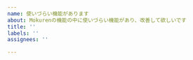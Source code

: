 ```yaml
---
name: 使いづらい機能があります
about: Mokurenの機能の中に使いづらい機能があり、改善して欲しいです
title: ''
labels: ''
assignees: ''

---
```



